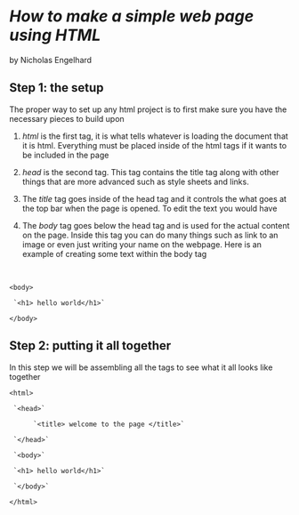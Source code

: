 # *How to make a simple web page using HTML*

by Nicholas Engelhard

## Step 1: the setup
The proper way to set up any html project is to first make sure you have the necessary pieces to build upon

1. *html* is the first tag, it is what tells whatever is loading the document that it is html. Everything must be placed inside of the html tags if it wants to be included in the page

2. *head* is the second tag. This tag contains the title tag along with other things that are more advanced such as style sheets and links.

3. The *title* tag goes inside of the head tag and it controls the what goes at the top bar when the page is opened. To edit the text you would have <title> Text For Title Here </title>

4. The *body* tag goes below the head tag and is used for the actual content on the page. Inside this tag you can do many things such as link to an image or even just writing your name on the webpage. Here is an example of creating some text within the body tag 
</br>

`<body>`

     `<h1> hello world</h1>`
  
 `</body>`
 
 ## Step 2: putting it all together
 In this step we will be assembling all the tags to see what it all looks like together
 
 `<html>`
 
     `<head>`
     
          `<title> welcome to the page </title>`
          
     `</head>`
 
     `<body>`

     `<h1> hello world</h1>`
  
     `</body>`
     
 `</html>`
